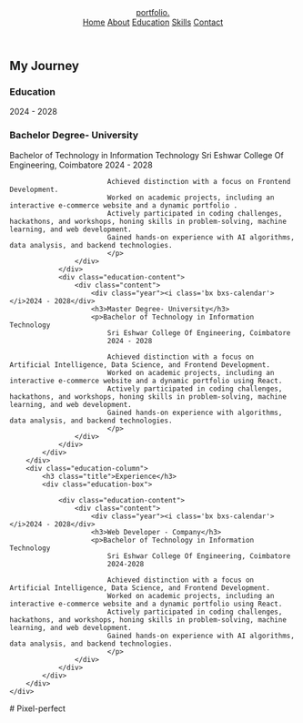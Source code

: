 <!DOCTYPE html>
<html lang="en">
<head>
    <meta charset="UTF-8">
    <meta name="viewport" content="width=device-width, initial-scale=1.0">
    <title>Education</title>
    <link rel="stylesheet" href="style.css">
</head>
<body>
    <header class="header">
        <a href="index.html" class="logo">portfolio.</a>
        <nav class="navbar">
            <a href="index.html" style="--i:1;">Home</a>
            <a href="about.html" style="--i:2;" class="active">About</a>
            <a href="education.html" style="--i:3;">Education</a>
            <a href="#" style="--i:4;">Skills</a>
            <a href="#" style="--i:5;">Contact</a>
        </nav>
   </header>
   <section class="education" id="education">
    <h2 class="heading">My <span>Journey</span></h2>
    <div class="education-row">
        <div class="education-column">
            <h3 class="title">Education</h3>
            <div class="education-box">
                <div class="education-content">
                    <div class="content">
                        <div class="year"><i class='bx bxs-calendar'></i>2024 - 2028</div>
                        <h3>Bachelor Degree- University</h3>
                        <p>Bachelor of Technology in Information Technology
                            Sri Eshwar College Of Engineering, Coimbatore
                            2024 - 2028
                            
                            Achieved distinction with a focus on Frontend Development.
                            Worked on academic projects, including an interactive e-commerce website and a dynamic portfolio .
                            Actively participated in coding challenges, hackathons, and workshops, honing skills in problem-solving, machine learning, and web development.
                            Gained hands-on experience with AI algorithms, data analysis, and backend technologies.
                            </p>
                    </div>
                </div>
                <div class="education-content">
                    <div class="content">
                        <div class="year"><i class='bx bxs-calendar'></i>2024 - 2028</div>
                        <h3>Master Degree- University</h3>
                        <p>Bachelor of Technology in Information Technology
                            Sri Eshwar College Of Engineering, Coimbatore
                            2024 - 2028
                            
                            Achieved distinction with a focus on Artificial Intelligence, Data Science, and Frontend Development.
                            Worked on academic projects, including an interactive e-commerce website and a dynamic portfolio using React.
                            Actively participated in coding challenges, hackathons, and workshops, honing skills in problem-solving, machine learning, and web development.
                            Gained hands-on experience with algorithms, data analysis, and backend technologies.
                            </p>
                    </div>
                </div>
            </div>
        </div>
        <div class="education-column">
            <h3 class="title">Experience</h3>
            <div class="education-box">
                
                <div class="education-content">
                    <div class="content">
                        <div class="year"><i class='bx bxs-calendar'></i>2024 - 2028</div>
                        <h3>Web Developer - Company</h3>
                        <p>Bachelor of Technology in Information Technology
                            Sri Eshwar College Of Engineering, Coimbatore
                            2024-2028
                            
                            Achieved distinction with a focus on Artificial Intelligence, Data Science, and Frontend Development.
                            Worked on academic projects, including an interactive e-commerce website and a dynamic portfolio using React.
                            Actively participated in coding challenges, hackathons, and workshops, honing skills in problem-solving, machine learning, and web development.
                            Gained hands-on experience with AI algorithms, data analysis, and backend technologies.
                            </p>
                    </div>
                </div>
            </div>
        </div>
    </div>
   </section>
</body># Pixel-perfect
